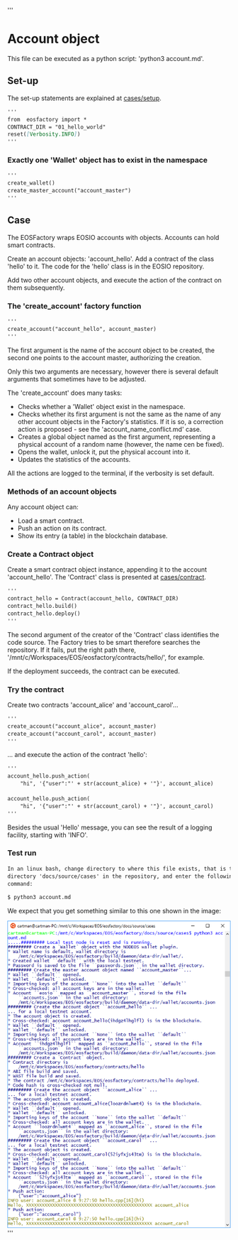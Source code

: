 '''
# Account object

This file can be executed as a python script: 'python3 account.md'.

## Set-up

The set-up statements are explained at <a href="setup.html">cases/setup</a>.

```md
'''
from  eosfactory import *
CONTRACT_DIR = "01_hello_world"
reset([Verbosity.INFO])
'''
```

### Exactly one 'Wallet' object has to exist in the namespace

```md
'''
create_wallet()   
create_master_account("account_master")
'''
```

## Case

The EOSFactory wraps EOSIO accounts with objects. Accounts can hold smart
contracts. 

Create an account objects: 'account_hello'. Add a contract of the class
'hello' to it. The code for the 'hello' class is in the EOSIO repository.

Add two other account objects, and execute the action of the contract on them 
subsequently.

### The 'create_account' factory function

```md
'''
create_account("account_hello", account_master)
'''
```

The first argument is the name of the account object to be created, the second
one points to the account master, authorizing the creation.

Only this two arguments are necessary, however there is several default 
arguments that sometimes have to be adjusted.

The 'create_account' does many tasks:

* Checks whether a 'Wallet' object exist in the namespace.
* Checks whether its first argument is not the same as the name of any other
    account objects in the Factory's statistics. If it is so, a correction
    action is proposed - see the 'account_name_conflict.md' case.
* Creates a global object named as the first argument, representing 
    a physical account of a random name (however, the name cen be fixed).
* Opens the wallet, unlock it, put the physical account into it.
* Updates the statistics of the accounts.

All the actions are logged to the terminal, if the verbosity is set default. 

### Methods of an account objects

Any account object can:

* Load a smart contract.
* Push an action on its contract.
* Show its entry (a table) in the blockchain database.

### Create a Contract object

Create a smart contract object instance, appending it to the account 
'account_hello'. The 'Contract' class is presented at <a href="contract.html">cases/contract</a>.

```md
'''
contract_hello = Contract(account_hello, CONTRACT_DIR)
contract_hello.build()
contract_hello.deploy()
'''
```

The second argument of the creator of the 'Contract' class identifies the 
code source. The Factory tries to be smart therefore searches the repository. 
If it fails, put the right path there, 
'/mnt/c/Workspaces/EOS/eosfactory/contracts/hello/',
for example.

If the deployment succeeds, the contract can be executed.

### Try the contract

Create two contracts 'account_alice' and 'account_carol'...

```md
'''
create_account("account_alice", account_master)
create_account("account_carol", account_master)
'''
```

... and execute the action of the contract 'hello':

```md
'''
account_hello.push_action(
    "hi", '{"user":"' + str(account_alice) + '"}', account_alice)

account_hello.push_action(
    "hi", '{"user":"' + str(account_carol) + '"}', account_carol)
'''
```

Besides the usual 'Hello' message, you can see the result of a logging 
facility, starting with 'INFO'.

### Test run

```md
In an linux bash, change directory to where this file exists, that is the 
directory 'docs/source/cases' in the repository, and enter the following 
command:
```
```md
$ python3 account.md
```

We expect that you get something similar to this one shown in the image:

<img src="account.png" 
    onerror="this.src='../../../source/cases/account.png'"   
    width="720px"/>
'''